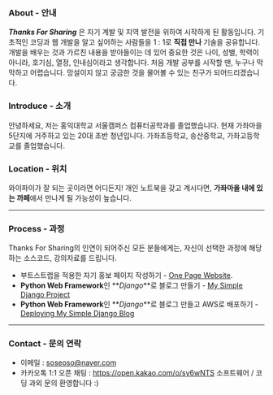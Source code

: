 ### About - 안내
__*Thanks For Sharing*__ 은 자기 계발 및 지역 발전을 위하여 시작하게 된 활동입니다. 기초적인 코딩과 웹 개발을 알고 싶어하는 사람들을 1 : 1로 **직접 만나** 기술을 공유합니다. 개발을 배우는 것과 가르친 내용을 받아들이는 데 있어 중요한 것은 나이, 성별, 학력이 아니라, 호기심, 열정, 인내심이라고 생각합니다. 처음 개발 공부를 시작할 땐, 누구나 막막하고 어렵습니다. 망설이지 않고 궁금한 것을 물어볼 수 있는 친구가 되어드리겠습니다.

### Introduce - 소개
안녕하세요, 저는 홍익대학교 서울캠퍼스 컴퓨터공학과를 졸업했습니다. 현재 가좌마을 5단지에 거주하고 있는 20대 초반 청년입니다. 가좌초등학교, 송산중학교, 가좌고등학교를 졸업했습니다.

### Location - 위치
와이파이가 잘 되는 곳이라면 어디든지! 개인 노트북을 갖고 계시다면, **가좌마을 내에 있는 까페**에서 만나게 될 가능성이 높습니다.

* * *

### Process - 과정
Thanks For Sharing의 인연이 되어주신 모든 분들에게는, 자신이 선택한 과정에 해당하는 소스코드, 강의자료를 드립니다.
- 부트스트랩을 적용한 자기 홍보 페이지 작성하기 - [One Page Website](./OnePageWebsite.html).
- **Python Web Framework**인 **_Django_**로 블로그 만들기 -  [My Simple Django Project](./SimpleDjangoProject.html)
- **Python Web Framework**인 **_Django_**로 블로그 만들고 AWS로 배포하기 - [Deploying My Simple Django Blog](./SimpleDjangoBlog.html)


* * *

### Contact - 문의 연락
- 이메일 : soseoso@naver.com
- 카카오톡 1:1 오픈 채팅 : https://open.kakao.com/o/sy6wNTS 
소프트웨어 / 코딩 과외 문의 환영합니다 :)